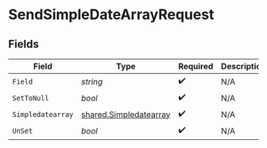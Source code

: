 # SendSimpleDateArrayRequest


## Fields

| Field                                                            | Type                                                             | Required                                                         | Description                                                      |
| ---------------------------------------------------------------- | ---------------------------------------------------------------- | ---------------------------------------------------------------- | ---------------------------------------------------------------- |
| `Field`                                                          | *string*                                                         | :heavy_check_mark:                                               | N/A                                                              |
| `SetToNull`                                                      | *bool*                                                           | :heavy_check_mark:                                               | N/A                                                              |
| `Simpledatearray`                                                | [shared.Simpledatearray](../../models/shared/simpledatearray.md) | :heavy_check_mark:                                               | N/A                                                              |
| `UnSet`                                                          | *bool*                                                           | :heavy_check_mark:                                               | N/A                                                              |